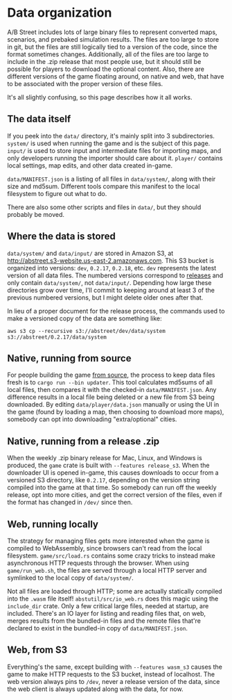 # Data organization

A/B Street includes lots of large binary files to represent converted maps,
scenarios, and prebaked simulation results. The files are too large to store in
git, but the files are still logically tied to a version of the code, since the
format sometimes changes. Additionally, all of the files are too large to
include in the .zip release that most people use, but it should still be
possible for players to download the optional content. Also, there are different
versions of the game floating around, on native and web, that have to be
associated with the proper version of these files.

It's all slightly confusing, so this page describes how it all works.

## The data itself

If you peek into the `data/` directory, it's mainly split into 3 subdirectories.
`system/` is used when running the game and is the subject of this page.
`input/` is used to store input and intermediate files for importing maps, and
only developers running the importer should care about it. `player/` contains
local settings, map edits, and other data created in-game.

`data/MANIFEST.json` is a listing of all files in `data/system/`, along with
their size and md5sum. Different tools compare this manifest to the local
filesystem to figure out what to do.

There are also some other scripts and files in `data/`, but they should probably
be moved.

## Where the data is stored

`data/system/` and `data/input/` are stored in Amazon S3, at
http://abstreet.s3-website.us-east-2.amazonaws.com. This S3 bucket is organized
into versions: `dev`, `0.2.17`, `0.2.18`, etc. `dev` represents the latest
version of all data files. The numbered versions correspond to
[releases](https://github.com/a-b-street/abstreet/releases) and only contain
`data/system/`, not `data/input/`. Depending how large these directories grow
over time, I'll commit to keeping around at least 3 of the previous numbered
versions, but I might delete older ones after that.

In lieu of a proper document for the release process, the commands used to make
a versioned copy of the data are something like:

```
aws s3 cp --recursive s3://abstreet/dev/data/system s3://abstreet/0.2.17/data/system
```

## Native, running from source

For people building the game [from source](index.md), the process to keep data
files fresh is to `cargo run --bin updater`. This tool calculates md5sums of all
local files, then compares it with the checked-in `data/MANIFEST.json`. Any
difference results in a local file being deleted or a new file from S3 being
downloaded. By editing `data/player/data.json` manually or using the UI in the
game (found by loading a map, then choosing to download more maps), somebody can
opt into downloading "extra/optional" cities.

## Native, running from a release .zip

When the weekly .zip binary release for Mac, Linux, and Windows is produced, the
`game` crate is built with `--features release_s3`. When the downloader UI is
opened in-game, this causes downloads to occur from a versioned S3 directory,
like `0.2.17`, depending on the version string compiled into the game at that
time. So somebody can run off the weekly release, opt into more cities, and get
the correct version of the files, even if the format has changed in `/dev/`
since then.

## Web, running locally

The strategy for managing files gets more interested when the game is compiled
to WebAssembly, since browsers can't read from the local filesystem.
`game/src/load.rs` contains some crazy tricks to instead make asynchronous HTTP
requests through the browser. When using `game/run_web.sh`, the files are served
through a local HTTP server and symlinked to the local copy of `data/system/`.

Not all files are loaded through HTTP; some are actually statically compiled
into the `.wasm` file itself! `abstutil/src/io_web.rs` does this magic using the
`include_dir` crate. Only a few critical large files, needed at startup, are
included. There's an IO layer for listing and reading files that, on web, merges
results from the bundled-in files and the remote files that're declared to exist
in the bundled-in copy of `data/MANIFEST.json`.

## Web, from S3

Everything's the same, except building with `--features wasm_s3` causes the game
to make HTTP requests to the S3 bucket, instead of localhost. The web version
always pins to `/dev`, never a release version of the data, since the web client
is always updated along with the data, for now.

